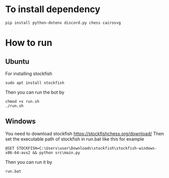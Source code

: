 # To install dependency
```
pip install python-dotenv discord.py chess cairosvg
```
# How to run
## Ubuntu
For installing stockfish
```
sudo apt install stockfish
```
Then you can run the bot by
```
chmod +x run.sh
./run.sh
```

## Windows
You need to download stockfish https://stockfishchess.org/download/
Then set the executable path of stockfish in run.bat like this for example
```
@SET STOCKFISH=C:\Users\user\Downloads\stockfish\stockfish-windows-x86-64-avx2 && python src\main.py
```
Then you can run it by
```
run.bat
```